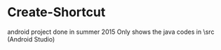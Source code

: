 # Create-Shortcut
android project done in summer 2015
Only shows the java codes in \src (Android Studio)
